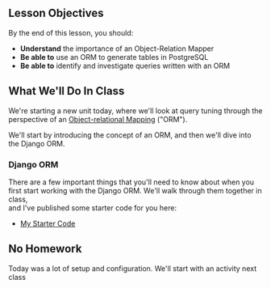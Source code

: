 ## Lesson Objectives
By the end of this lesson, you should:
- **Understand** the importance of an Object-Relation Mapper
- **Be able to** use an ORM to generate tables in PostgreSQL
- **Be able to** identify and investigate queries written with an ORM


## What We'll Do In Class
We're starting a new unit today, where we'll look at query tuning through the perspective of an 
[Object-relational Mapping](https://en.wikipedia.org/wiki/Object%E2%80%93relational_mapping) ("ORM"). 

We'll start by introducing the concept of an ORM, and then we'll dive into the Django ORM.

### Django ORM

There are a few important things that you'll need to know about when you first start working with
the Django ORM. We'll walk through them together in class,  
and I've published some starter code for you here:

- [My Starter Code](https://github.com/MrJonesAPS/orm/)


## No Homework

Today was a lot of setup and configuration. We'll start with an activity next class